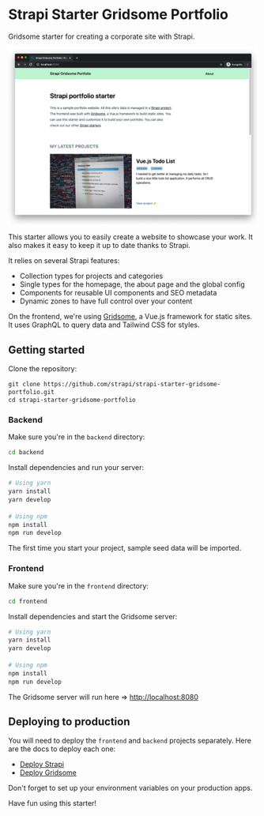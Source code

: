# Strapi Starter Gridsome Portfolio

Gridsome starter for creating a corporate site with Strapi.

![screen](medias/screen-website.png)

This starter allows you to easily create a website to showcase your work. It also makes it easy to keep it up to date thanks to Strapi.

It relies on several Strapi features:

* Collection types for projects and categories
* Single types for the homepage, the about page and the global config
* Components for reusable UI components and SEO metadata
* Dynamic zones to have full control over your content

On the frontend, we're using [Gridsome](https://gridsome.org/), a Vue.js framework for static sites. It uses GraphQL to query data and Tailwind CSS for styles.

## Getting started

Clone the repository:

```
git clone https://github.com/strapi/strapi-starter-gridsome-portfolio.git
cd strapi-starter-gridsome-portfolio
```

### Backend

Make sure you're in the `backend` directory:

```bash
cd backend
```

Install dependencies and run your server:

```bash
# Using yarn
yarn install
yarn develop

# Using npm
npm install
npm run develop
```

The first time you start your project, sample seed data will be imported.

### Frontend

Make sure you're in the `frontend` directory:

```bash
cd frontend
```

Install dependencies and start the Gridsome server:

```bash
# Using yarn
yarn install
yarn develop

# Using npm
npm install
npm run develop
```

The Gridsome server will run here => [http://localhost:8080](http://localhost:8080)

## Deploying to production

You will need to deploy the `frontend` and `backend` projects separately. Here are the docs to deploy each one:

* [Deploy Strapi](https://strapi.io/documentation/v3.x/admin-panel/deploy.html#deployment)
* [Deploy Gridsome](https://gridsome.org/docs/deployment/)

Don't forget to set up your environment variables on your production apps.

Have fun using this starter!
